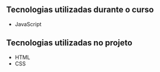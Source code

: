 ## Tecnologias utilizadas durante o curso
* JavaScript

## Tecnologias utilizadas no projeto
* HTML
* CSS
